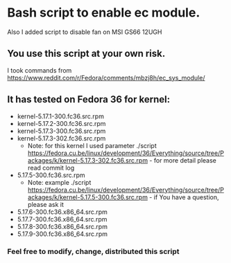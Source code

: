 # Bash script to enable ec module.
Also I added script to disable fan on MSI GS66 12UGH
## You use this script at your own risk.

I took commands from https://www.reddit.com/r/Fedora/comments/mbzj8h/ec_sys_module/

## It has tested on Fedora 36 for kernel:
* kernel-5.17.1-300.fc36.src.rpm
* kernel-5.17.2-300.fc36.src.rpm
* kernel-5.17.3-300.fc36.src.rpm
* kernel-5.17.3-302.fc36.src.rpm
  * Note: for this kernel I used parameter ./script https://fedora.cu.be/linux/development/36/Everything/source/tree/Packages/k/kernel-5.17.3-302.fc36.src.rpm - for more detail please read commit log
* 5.17.5-300.fc36.src.rpm
  * Note: example ./script https://fedora.cu.be/linux/development/36/Everything/source/tree/Packages/k/kernel-5.17.5-300.fc36.src.rpm - if You have a question, please ask it
* 5.17.6-300.fc36.x86_64.src.rpm
* 5.17.7-300.fc36.x86_64.src.rpm
* 5.17.8-300.fc36.x86_64.src.rpm
* 5.17.9-300.fc36.x86_64.src.rpm
### Feel free to modify, change, distributed this script

